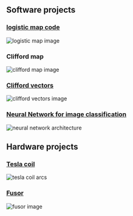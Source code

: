 
## Software projects 

### [logistic map code](https://github.com/blbadger/logistic-map)

![logistic map image]({{https://blbadger.github.io}}/Logistic_zoom.png)

### Clifford map

![clifford map image]({{https://blbadger.github.io}}clifford_attractor(9,9).png)

### [Clifford vectors](https://github.com/blbadger/quiver-plots)

![clifford vectors image]({{https://blbadger.github.io}}clifford_attractor_vectors(9,9).png)

### [Neural Network for image classification](https://github.com/blbadger/neural-network) 

![neural network architecture]({{https://blbadger.github.io}}cNN_architecture.png)
 	
## Hardware projects

### [Tesla coil](/tesla-coils.md)

![tesla coil arcs](https://blbadger.github.io/newtesla.jpg)

### [Fusor](/fusor.md)

![fusor image]({{https://blbadger.github.io}}fusor-1-1.png)

